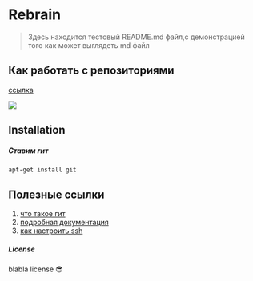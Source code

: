 # Rebrain

> Здесь находится тестовый README.md файл,с демонстрацией того как может выглядеть md файл







## Как работать с репозиториями

[ссылка](https://about.gitlab.com/images/press/git-cheat-sheet.pdf)

![](https://cdn.hashnode.com/res/hashnode/image/upload/v1616023137045/fotEYJDfr.png?auto=compress)











## Installation

##### Ставим гит


```shell
apt-get install git
```















## Полезные ссылки

1. [что такое гит ](https://ru.wikipedia.org/wiki/Git)
1. [подробная документация](https://git-scm.com/)
1. [как настроить ssh](https://docs.github.com/en/github/authenticating-to-github/connecting-to-github-with-ssh/generating-a-new-ssh-key-and-adding-it-to-the-ssh-agent)





##### License

blabla license :sunglasses:
